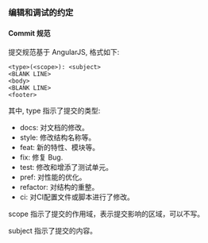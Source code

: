 ### 编辑和调试的约定

#### Commit 规范
提交规范基于 AngularJS, 格式如下:

```
<type>(<scope>): <subject>
<BLANK LINE>
<body>
<BLANK LINE>
<footer>
```

其中, type 指示了提交的类型: 
  - docs: 对文档的修改。
  - style: 修改结构名称等。
  - feat: 新的特性、模块等。
  - fix: 修复 Bug.
  - test: 修改和增添了测试单元。
  - pref: 对性能的优化。
  - refactor: 对结构的重整。
  - ci: 对CI配置文件或脚本进行了修改。

scope 指示了提交的作用域，表示提交影响的区域，可以不写。

subject 指示了提交的内容。